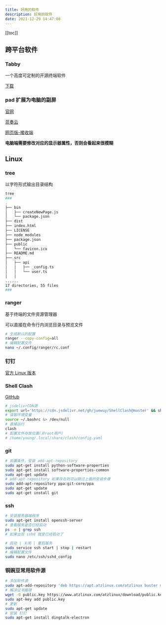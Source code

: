 ```yaml
---
title: 好用的软件
description: 好用的软件
date: 2021-12-29 14:47:08
---
```


[[toc]]

## 跨平台软件

### Tabby

一个高度可定制的开源终端软件

[下载](https://github.com/Eugeny/tabby/releases/)

### pad 扩展为电脑的副屏

[官网](https://www.spacedesk.net/)

[蓝奏云](https://pc.woozooo.com/mydisk.php)

[网页版-接收端](http://viewer.spacedesk.net/)

**电脑端需要修改对应的显示器属性，否则会看起来很模糊**

## Linux

### tree

以字符形式输出目录结构

```bash
tree
###
.
├── bin
│   ├── createNewPage.js
│   └── package.json
├── dist
├── index.html
├── LICENSE
├── node_modules
├── package.json
├── public
│   └── favicon.ico
├── README.md
├── src
│   ├── api
│   │   ├── _config.ts
│   │   └── user.ts
│   │
......
17 directories, 55 files
###
```

### ranger

基于终端的文件资源管理器

可以直接在命令行内浏览目录与预览文件

```bash
# 生成默认的配置
ranger --copy-config=all
# 编辑配置文件
nano ~/.config/ranger/rc.conf
```

### 钉钉

[官方 Linux 版本](https://alidocs.dingtalk.com/i/p/nb9XJlJ7QbxN8GyA/docs/nb9XJOPQ3K25LmyA)

### Shell Clash

[GitHub](https://github.com/juewuy/ShellClash/blob/master/README_CN.md)

```bash
# jsdelivrCDN源
export url='https://cdn.jsdelivr.net/gh/juewuy/ShellClash@master' && sh -c "$(curl -kfsSl $url/install.sh)" && source /etc/profile &> /dev/null
# 读取环境变量
source ~/.bashrc &> /dev/null
# 直接运行
clash
# 配置文件存放位置(非root用户)
# /home/young/.local/share/clash/config.yaml
```

### git

```bash
# 前置条件，安装 add-apt-repository
sudo apt-get install python-software-properties
sudo apt-get install software-properties-common
sudo apt-get update
# add-apt-repository 如果存在则可以跳过上面的安装步骤
sudo add-apt-repository ppa:git-core/ppa
sudo apt-get update
sudo apt-get install git
```

### ssh

```bash
# 安装服务器端程序
sudo apt-get install openssh-server
# 查看服务是否已经启动
ps -e | grep ssh
# 如果出现 sshd 就是已经启动了

# 启动 | 关闭 | 重启服务
sudo service ssh start | stop | restart
# 编辑配置文件
sudo nano /etc/ssh/sshd_config
```

### 铜豌豆常用软件源

```bash
# 添加软件源
sudo apt-add-repository 'deb https://apt.atzlinux.com/atzlinux buster main contrib non-free'
# 解决证书报错
wget -O public.key https://www.atzlinux.com/atzlinux/download/public.key
sudo apt-key add public.key
# 更新
sudo apt-get update
# 安装 钉钉
sudo apt-get install dingtalk-electron
```

